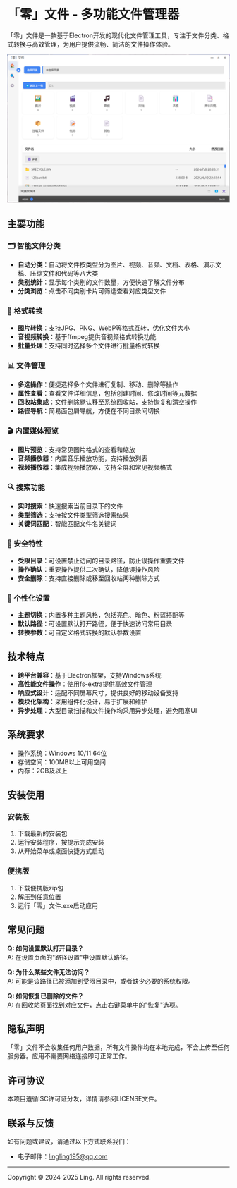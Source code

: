 # 「零」文件 - 多功能文件管理器

「零」文件是一款基于Electron开发的现代化文件管理工具，专注于文件分类、格式转换与高效管理，为用户提供流畅、简洁的文件操作体验。

![应用预览](c1c642e74e1b20b670c2fd4fddf7129c.png)

## 主要功能

### 🗂️ 智能文件分类

- **自动分类**：自动将文件按类型分为图片、视频、音频、文档、表格、演示文稿、压缩文件和代码等八大类
- **类别统计**：显示每个类别的文件数量，方便快速了解文件分布
- **分类浏览**：点击不同类别卡片可筛选查看对应类型文件

### 🔄 格式转换

- **图片转换**：支持JPG、PNG、WebP等格式互转，优化文件大小
- **音视频转换**：基于ffmpeg提供音视频格式转换功能
- **批量处理**：支持同时选择多个文件进行批量格式转换

### 📊 文件管理

- **多选操作**：便捷选择多个文件进行复制、移动、删除等操作
- **属性查看**：查看文件详细信息，包括创建时间、修改时间等元数据
- **回收站集成**：文件删除默认移至系统回收站，支持恢复和清空操作
- **路径导航**：简易面包屑导航，方便在不同目录间切换

### 🎬 内置媒体预览

- **图片预览**：支持常见图片格式的查看和缩放
- **音频播放器**：内置音乐播放功能，支持播放列表
- **视频播放器**：集成视频播放器，支持全屏和常见视频格式

### 🔍 搜索功能

- **实时搜索**：快速搜索当前目录下的文件
- **类型筛选**：支持按文件类型筛选搜索结果
- **关键词匹配**：智能匹配文件名关键词

### 🔐 安全特性

- **受限目录**：可设置禁止访问的目录路径，防止误操作重要文件
- **操作确认**：重要操作提供二次确认，降低误操作风险
- **安全删除**：支持直接删除或移至回收站两种删除方式

### 🎨 个性化设置

- **主题切换**：内置多种主题风格，包括亮色、暗色、粉蓝搭配等
- **默认路径**：可设置默认打开路径，便于快速访问常用目录
- **转换参数**：可自定义格式转换的默认参数设置

## 技术特点

- **跨平台兼容**：基于Electron框架，支持Windows系统
- **高性能文件操作**：使用fs-extra提供高效文件管理
- **响应式设计**：适配不同屏幕尺寸，提供良好的移动设备支持
- **模块化架构**：采用组件化设计，易于扩展和维护
- **异步处理**：大型目录扫描和文件操作均采用异步处理，避免阻塞UI

## 系统要求

- 操作系统：Windows 10/11 64位
- 存储空间：100MB以上可用空间
- 内存：2GB及以上

## 安装使用

### 安装版

1. 下载最新的安装包
2. 运行安装程序，按提示完成安装
3. 从开始菜单或桌面快捷方式启动

### 便携版

1. 下载便携版zip包
2. 解压到任意位置
3. 运行「零」文件.exe启动应用

## 常见问题

**Q: 如何设置默认打开目录？**  
A: 在设置页面的"路径设置"中设置默认路径。

**Q: 为什么某些文件无法访问？**  
A: 可能是该路径已被添加到受限目录中，或者缺少必要的系统权限。

**Q: 如何恢复已删除的文件？**  
A: 在回收站页面找到对应文件，点击右键菜单中的"恢复"选项。

## 隐私声明

「零」文件不会收集任何用户数据，所有文件操作均在本地完成，不会上传至任何服务器。应用不需要网络连接即可正常工作。

## 许可协议

本项目遵循ISC许可证分发，详情请参阅LICENSE文件。

## 联系与反馈

如有问题或建议，请通过以下方式联系我们：

- 电子邮件：lingling195@qq.com

---

Copyright © 2024-2025 Ling. All rights reserved. 
